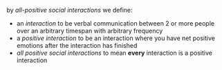 by _all-positive social interactions_ we define:
  - an _interaction_ to be verbal communication between 2 or more people over an arbitrary timespan with arbitrary frequency
  - a _positive interaction_ to be an interaction where you have net positive emotions after the interaction has finished
  - _all positive social interactions_ to mean **every** interaction is a positive interaction
